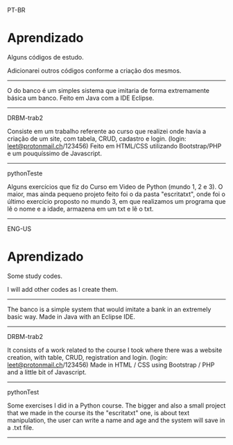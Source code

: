 PT-BR

# Aprendizado
Alguns códigos de estudo.

Adicionarei outros códigos conforme a criação dos mesmos.

--------------------------------------------------------------------------------------

O do banco é um simples sistema que imitaria de forma extremamente básica um banco.
Feito em Java com a IDE Eclipse.

----------------------------------------------------------------------------------------
DRBM-trab2

Consiste em um trabalho referente ao curso que realizei onde havia a criação de um site, com tabela, CRUD, cadastro e login.
(login: leet@protonmail.ch/123456)
Feito em HTML/CSS utilizando Bootstrap/PHP e um pouquíssimo de Javascript.

-------------------------------------------------------------------------------------------

pythonTeste

Alguns exercícios que fiz do Curso em Video de Python (mundo 1, 2 e 3). O maior, mas ainda pequeno projeto feito foi o da pasta "escritatxt", onde foi o último exercício proposto no mundo 3, em que realizamos um programa que lê o nome e a idade, armazena em um txt e lê o txt.

-------------------------------------------------------------------------------------------


ENG-US

# Aprendizado
Some study codes.

I will add other codes as I create them.

-------------------------------------------------- ------------------------------------

The banco is a simple system that would imitate a bank in an extremely basic way.
Made in Java with an Eclipse IDE.

-------------------------------------------------- --------------------------------------
DRBM-trab2

It consists of a work related to the course I took where there was a website creation, with table, CRUD, registration and login.
(login: leet@protonmail.ch/123456)
Made in HTML / CSS using Bootstrap / PHP and a little bit of Javascript.

-------------------------------------------------- -----------------------------------------

pythonTest

Some exercises I did in a Python course. The bigger and also a small project that we made in the course its the "escritatxt" one, is about text manipulation, the user can write a name and age and the system will save in a .txt file.

-------------------------------------------------- -----------------------------------------
